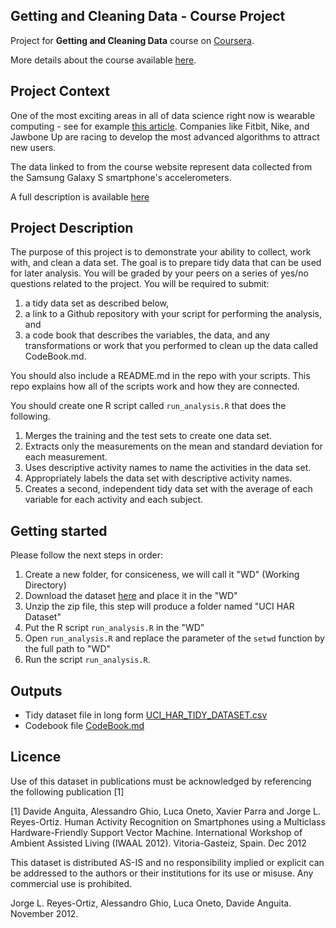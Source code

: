 ## Getting and Cleaning Data - Course Project
Project for **Getting and Cleaning Data** course on [Coursera](https://www.coursera.org).

More details about the course available [here](https://www.coursera.org/course/getdata).

## Project Context
One of the most exciting areas in all of data science right now is wearable computing - see for example [this article](http://www.insideactivitytracking.com/data-science-activity-tracking-and-the-battle-for-the-worlds-top-sports-brand/).
Companies like Fitbit, Nike, and Jawbone Up are racing to develop the most advanced algorithms to attract new users.

The data linked to from the course website represent data collected from the Samsung Galaxy S smartphone's accelerometers.

A full description is available [here](http://archive.ics.uci.edu/ml/datasets/Human+Activity+Recognition+Using+Smartphones) 

## Project Description
The purpose of this project is to demonstrate your ability to collect, work with, and clean a data set. The goal is to prepare tidy data that can be used for later analysis. You will be graded by your peers on a series of yes/no questions related to the project.
You will be required to submit:
 1. a tidy data set as described below,
 2. a link to a Github repository with your script for performing the analysis, and
 3. a code book that describes the variables, the data, and any transformations or work that you performed to clean up the data called CodeBook.md.

You should also include a README.md in the repo with your scripts. This repo explains how all of the scripts work and how they are connected.

You should create one R script called `run_analysis.R` that does the following. 
 1. Merges the training and the test sets to create one data set.
 2. Extracts only the measurements on the mean and standard deviation for each measurement.
 3. Uses descriptive activity names to name the activities in the data set.
 4. Appropriately labels the data set with descriptive activity names.
 5. Creates a second, independent tidy data set with the average of each variable for each activity and each subject. 

## Getting started
Please follow the next steps in order:
 1. Create a new folder, for consiceness, we will call it "WD" (Working Directory)
 2. Download the dataset [here](https://d396qusza40orc.cloudfront.net/getdata%2Fprojectfiles%2FUCI%20HAR%20Dataset.zip) and place it in the "WD"
 3. Unzip the zip file, this step will produce a folder named "UCI HAR Dataset"
 4. Put the R script `run_analysis.R` in the "WD"
 5. Open `run_analysis.R` and replace the parameter of the `setwd` function by the full path to "WD"
 6. Run the script `run_analysis.R`.

## Outputs
 * Tidy dataset file in long form [UCI_HAR_TIDY_DATASET.csv](https://github.com/MAHlimi/Getting-and-Cleaning-Data/blob/master/UCI_HAR_TIDY_DATASET.csv)
 * Codebook file [CodeBook.md](https://github.com/MAHlimi/Getting-and-Cleaning-Data/blob/master/CodeBook.md)


## Licence
Use of this dataset in publications must be acknowledged by referencing the following publication [1] 

[1] Davide Anguita, Alessandro Ghio, Luca Oneto, Xavier Parra and Jorge L. Reyes-Ortiz. Human Activity Recognition on Smartphones using a Multiclass Hardware-Friendly Support Vector Machine. International Workshop of Ambient Assisted Living (IWAAL 2012). Vitoria-Gasteiz, Spain. Dec 2012

This dataset is distributed AS-IS and no responsibility implied or explicit can be addressed to the authors or their institutions for its use or misuse. Any commercial use is prohibited.

Jorge L. Reyes-Ortiz, Alessandro Ghio, Luca Oneto, Davide Anguita. November 2012.
